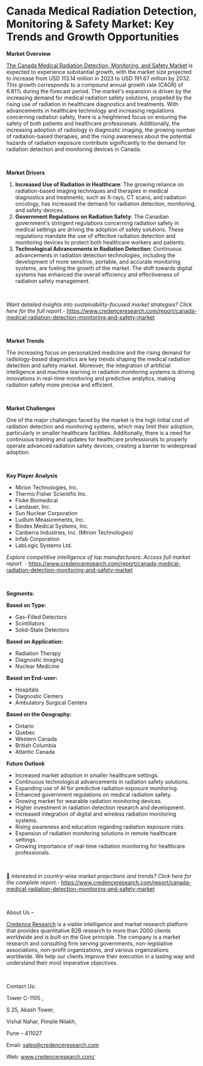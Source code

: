# Canada Medical Radiation Detection, Monitoring & Safety Market: Key Trends and Growth Opportunities


<p><strong>Market Overview</strong></p>
<p><a href="https://www.credenceresearch.com/report/canada-medical-radiation-detection-monitoring-and-safety-market">The Canada Medical Radiation Detection, Monitoring, and Safety Market</a> is expected to experience substantial growth, with the market size projected to increase from USD 113.14 million in 2023 to USD 191.67 million by 2032. This growth corresponds to a compound annual growth rate (CAGR) of 6.81% during the forecast period. The market's expansion is driven by the increasing demand for medical radiation safety solutions, propelled by the rising use of radiation in healthcare diagnostics and treatments. With advancements in healthcare technology and increasing regulations concerning radiation safety, there is a heightened focus on ensuring the safety of both patients and healthcare professionals. Additionally, the increasing adoption of radiology in diagnostic imaging, the growing number of radiation-based therapies, and the rising awareness about the potential hazards of radiation exposure contribute significantly to the demand for radiation detection and monitoring devices in Canada.</p>
<p><strong>&nbsp;</strong></p>
<p><strong>Market Drivers</strong></p>
<ol>
<li><strong>Increased Use of Radiation in Healthcare</strong>: The growing reliance on radiation-based imaging techniques and therapies in medical diagnostics and treatments, such as X-rays, CT scans, and radiation oncology, has increased the demand for radiation detection, monitoring, and safety devices.</li>
<li><strong>Government Regulations on Radiation Safety</strong>: The Canadian government's stringent regulations concerning radiation safety in medical settings are driving the adoption of safety solutions. These regulations mandate the use of effective radiation detection and monitoring devices to protect both healthcare workers and patients.</li>
<li><strong>Technological Advancements in Radiation Detection</strong>: Continuous advancements in radiation detection technologies, including the development of more sensitive, portable, and accurate monitoring systems, are fueling the growth of the market. The shift towards digital systems has enhanced the overall efficiency and effectiveness of radiation safety management.</li>
</ol>
<p><strong>&nbsp;</strong></p>
<p><em>Want detailed insights into sustainability-focused market strategies? Click here for the full report.- </em><a href="https://www.credenceresearch.com/report/canada-medical-radiation-detection-monitoring-and-safety-market">https://www.credenceresearch.com/report/canada-medical-radiation-detection-monitoring-and-safety-market</a></p>
<p>&nbsp;</p>
<p><strong>Market Trends</strong></p>
<p>The increasing focus on personalized medicine and the rising demand for radiology-based diagnostics are key trends shaping the medical radiation detection and safety market. Moreover, the integration of artificial intelligence and machine learning in radiation monitoring systems is driving innovations in real-time monitoring and predictive analytics, making radiation safety more precise and efficient.</p>
<p><strong>&nbsp;</strong></p>
<p><strong>Market Challenges</strong></p>
<p>One of the major challenges faced by the market is the high initial cost of radiation detection and monitoring systems, which may limit their adoption, particularly in smaller healthcare facilities. Additionally, there is a need for continuous training and updates for healthcare professionals to properly operate advanced radiation safety devices, creating a barrier to widespread adoption.</p>
<p>&nbsp;</p>
<p><strong>Key Player Analysis</strong></p>
<ul>
<li>Mirion Technologies, Inc.</li>
<li>Thermo Fisher Scientific Inc.</li>
<li>Fluke Biomedical</li>
<li>Landauer, Inc.</li>
<li>Sun Nuclear Corporation</li>
<li>Ludlum Measurements, Inc.</li>
<li>Biodex Medical Systems, Inc.</li>
<li>Canberra Industries, Inc. (Mirion Technologies)</li>
<li>Infab Corporation</li>
<li>LabLogic Systems Ltd.</li>
</ul>
<p><em>Explore competitive intelligence of top manufacturers: Access full market report. - </em><a href="https://www.credenceresearch.com/report/canada-medical-radiation-detection-monitoring-and-safety-market">https://www.credenceresearch.com/report/canada-medical-radiation-detection-monitoring-and-safety-market</a></p>
<p>&nbsp;</p>
<p><strong>Segments:</strong></p>
<p><strong>Based on&nbsp;Type:</strong></p>
<ul>
<li>Gas-Filled Detectors</li>
<li>Scintillators</li>
<li>Solid-State Detectors</li>
</ul>
<p><strong>Based on&nbsp;Application:</strong></p>
<ul>
<li>Radiation Therapy</li>
<li>Diagnostic Imaging</li>
<li>Nuclear Medicine</li>
</ul>
<p><strong>Based on End-user:</strong></p>
<ul>
<li>Hospitals</li>
<li>Diagnostic Centers</li>
<li>Ambulatory Surgical Centers</li>
</ul>
<p><strong>Based on the Geography:</strong></p>
<ul>
<li>Ontario</li>
<li>Quebec</li>
<li>Western Canada</li>
<li>British Columbia</li>
<li>Atlantic Canada</li>
</ul>
<p><strong>Future Outlook </strong></p>
<ul>
<li>Increased market adoption in smaller healthcare settings.</li>
<li>Continuous technological advancements in radiation safety solutions.</li>
<li>Expanding use of AI for predictive radiation exposure monitoring.</li>
<li>Enhanced government regulations on medical radiation safety.</li>
<li>Growing market for wearable radiation monitoring devices.</li>
<li>Higher investment in radiation detection research and development.</li>
<li>Increased integration of digital and wireless radiation monitoring systems.</li>
<li>Rising awareness and education regarding radiation exposure risks.</li>
<li>Expansion of radiation monitoring solutions in remote healthcare settings.</li>
<li>Growing importance of real-time radiation monitoring for healthcare professionals.</li>
</ul>
<p><strong>&nbsp;</strong></p>
<p>📌 <em>Interested in country-wise market projections and trends? Click here for the complete report.- </em><a href="https://www.credenceresearch.com/report/canada-medical-radiation-detection-monitoring-and-safety-market">https://www.credenceresearch.com/report/canada-medical-radiation-detection-monitoring-and-safety-market</a></p>
<p>&nbsp;</p>
<p>About Us &ndash;</p>
<p><a href="https://www.credenceresearch.com/">Credence Research</a> is a viable intelligence and market research platform that provides quantitative B2B research to more than 2000 clients worldwide and is built on the Give principle. The company is a market research and consulting firm serving governments, non-legislative associations, non-profit organizations, and various organizations worldwide. We help our clients improve their execution in a lasting way and understand their most imperative objectives.</p>
<p>&nbsp;</p>
<p>Contact Us:</p>
<p>Tower C-1105 ,</p>
<p>S 25, Akash Tower,</p>
<p>Vishal Nahar, Pimple Nilakh,</p>
<p>Pune &ndash; 411027</p>
<p>Email: <a href="mailto:sales@credenceresearch.com">sales@credenceresearch.com</a></p>
<p>Web: <a href="http://www.credenceresearch.com/">www.credenceresearch.com/</a></p>
